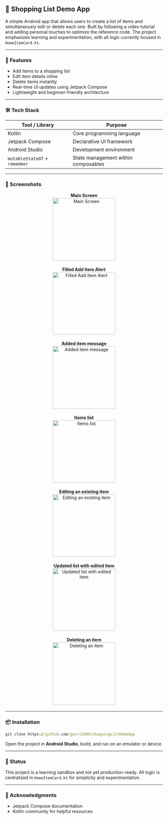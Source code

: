 ## 📱 Shopping List Demo App

A simple Android app that allows users to create a list of items and simultaneously edit or delete each one. Built by following a video tutorial and adding personal touches to optimize the reference code. The project emphasizes learning and experimentation, with all logic currently housed in `HomeItemCard.kt`.

---

### 🚀 Features

- Add items to a shopping list
- Edit item details inline
- Delete items instantly
- Real-time UI updates using Jetpack Compose
- Lightweight and beginner-friendly architecture

---

### 🛠️ Tech Stack

| Tool / Library                | Purpose                             |
|-------------------------------|-------------------------------------|
| Kotlin                        | Core programming language           |
| Jetpack Compose               | Declarative UI framework            |
| Android Studio                | Development environment             |
| `mutableStateOf` + `remember` | State management within composables |

---

### 📸 Screenshots

<div style="text-align: center; margin-bottom: 20px;">
  <div><strong>Main Screen</strong></div>
  <img src="demoImages/screenshot1.png" alt="Main Screen" width="200"/>
</div>

<div style="text-align: center; margin-bottom: 20px;">
  <div><strong>Filled Add Item Alert</strong></div>
  <img src="demoImages/screenshot2.png" alt="Filled Add Item Alert" width="200"/>
</div>

<div style="text-align: center; margin-bottom: 20px;">
  <div><strong>Added item message</strong></div>
  <img src="demoImages/screenshot3.png" alt="Added item message" width="200"/>
</div>

<div style="text-align: center; margin-bottom: 20px;">
  <div><strong>Items list</strong></div>
  <img src="demoImages/screenshot4.png" alt="Items list" width="200"/>
</div>

<div style="text-align: center; margin-bottom: 20px;">
  <div><strong>Editing an existing item</strong></div>
  <img src="demoImages/screenshot5.png" alt="Editing an existing item" width="200"/>
</div>

<div style="text-align: center; margin-bottom: 20px;">
  <div><strong>Updated list with edited item</strong></div>
  <img src="demoImages/screenshot6.png" alt="Updated list with edited item" width="200"/>
</div>

<div style="text-align: center; margin-bottom: 20px;">
  <div><strong>Deleting an item</strong></div>
  <img src="demoImages/screenshot7.png" alt="Deleting an item" width="200"/>
</div>

---

### 📦 Installation

```cmd
git clone https://github.com/gavri1990/ShoppingListDemoApp
```

Open the project in **Android Studio**, build, and run on an emulator or device.

---

### 🧪 Status

This project is a learning sandbox and not yet production-ready. All logic is centralized in `HomeItemCard.kt` for simplicity and experimentation.

---

### 🙌 Acknowledgments

- Jetpack Compose documentation
- Kotlin community for helpful resources
